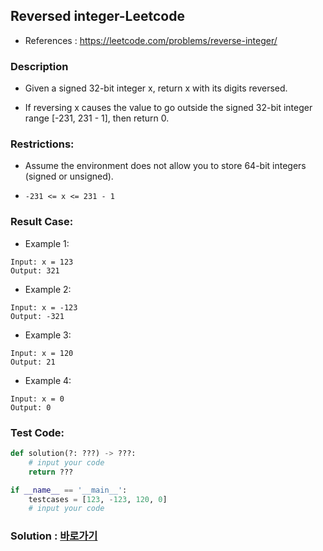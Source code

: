 ## Reversed integer-Leetcode

* References : https://leetcode.com/problems/reverse-integer/

### Description

* Given a signed 32-bit integer x, return x with its digits reversed.

* If reversing x causes the value to go outside the signed 32-bit integer range [-231, 231 - 1], then return 0.

### Restrictions:

* Assume the environment does not allow you to store 64-bit integers (signed or unsigned).

* `-231 <= x <= 231 - 1`

### Result Case:

* Example 1:
```
Input: x = 123
Output: 321
```

* Example 2:
```
Input: x = -123
Output: -321
```

* Example 3:
```
Input: x = 120
Output: 21
```

* Example 4:
```
Input: x = 0
Output: 0
```

### Test Code:
```python
def solution(?: ???) -> ???:
    # input your code
    return ???

if __name__ == '__main__':
    testcases = [123, -123, 120, 0]
    # input your code
```

### Solution : [바로가기](https://github.com/takhyun12/Algorithm-Essential-Training/blob/main/Solutions/reversed_integer.py)
